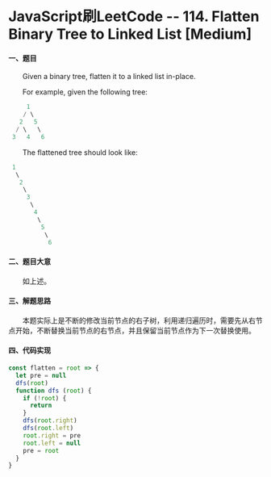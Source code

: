 # JavaScript刷LeetCode -- 114. Flatten Binary Tree to Linked List [Medium]

#### 一、题目

&emsp;&emsp;Given a binary tree, flatten it to a linked list in-place.

&emsp;&emsp;For example, given the following tree:

```s
     1
    / \
   2   5
  / \   \
 3   4   6
```
&emsp;&emsp;The flattened tree should look like:

```s
 1
  \
   2
    \
     3
      \
       4
        \
         5
          \
           6
```

#### 二、题目大意

  &emsp;&emsp;如上述。

#### 三、解题思路

  &emsp;&emsp;本题实际上是不断的修改当前节点的右子树，利用递归遍历时，需要先从右节点开始，不断替换当前节点的右节点，并且保留当前节点作为下一次替换使用。

#### 四、代码实现

```JavaScript
const flatten = root => {
  let pre = null
  dfs(root)
  function dfs (root) {
    if (!root) {
      return 
    }
    dfs(root.right)
    dfs(root.left)
    root.right = pre
    root.left = null
    pre = root
  }
}
```
